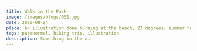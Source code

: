 ```yaml
---
title: Walk in the Park
image: /images/blogs/031.jpg
date: 2020-08-24
place: An illustration done burning at the beach, 27 degrees, summer hottest hit
tags: paranormal, hiking trip, illustration
description: Something in the air
---
```

